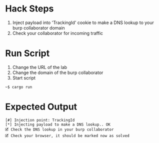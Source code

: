 # Hack Steps

1. Inject payload into 'TrackingId' cookie to make a DNS lookup to your burp collaborator domain
2. Check your collaborator for incoming traffic

# Run Script

1. Change the URL of the lab
2. Change the domain of the burp collaborator
3. Start script

```
~$ cargo run
```

# Expected Output

```
[#] Injection point: TrackingId
[*] Injecting payload to make a DNS lookup.. OK
🗹 Check the DNS lookup in your burp collaborator
🗹 Check your browser, it should be marked now as solved
```
